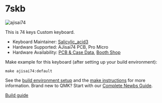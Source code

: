 # 7skb

![ajisai74](https://cdn-ak.f.st-hatena.com/images/fotolife/S/Salicylic_acid3/20200812/20200812214740.png)

This is 74 keys Custom keyboard.

* Keyboard Maintainer: [Salicylic_acid3](https://github.com/Salicylic-acid3)
* Hardware Supported: AJisai74 PCB, Pro Micro
* Hardware Availability: [PCB & Case Data](https://github.com/Salicylic-acid3/PCB_Data), [Booth Shop](https://salicylic-acid3.booth.pm/items/2291877)

Make example for this keyboard (after setting up your build environment):

    make ajisai74:default

See the [build environment setup](https://docs.qmk.fm/#/getting_started_build_tools) and the [make instructions](https://docs.qmk.fm/#/getting_started_make_guide) for more information. Brand new to QMK? Start with our [Complete Newbs Guide](https://docs.qmk.fm/#/newbs).

[Build guide](https://salicylic-acid3.hatenablog.com/entry/ajisai74-build-guide)
